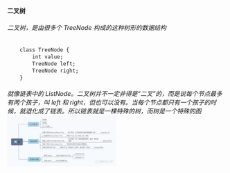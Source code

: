#### 二叉树
###### 二叉树，是由很多个 TreeNode 构成的这种树形的数据结构
        class TreeNode {
            int value;
            TreeNode left;
            TreeNode right;
        }
###### 就像链表中的 ListNode。二叉树并不一定非得是“二叉”的，而是说每个节点最多有两个孩子，叫 left 和 right，但也可以没有。当每个节点都只有一个孩子的时候，就退化成了链表。所以链表就是一棵特殊的树，而树是一个特殊的图<br><img src='/img/20200826155827.jpg' width="50%" hight="50%">
